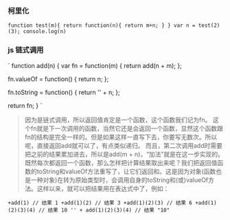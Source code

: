 ### 柯里化
`
function test(m){
    return function(n){
        return m+n;
    }
}
var n = test(2)(3);
console.log(n)
`


### js 链式调用
`
function add(n) {
  var fn = function(m) {
    return add(n + m);
  };

  fn.valueOf = function() {
    return n;
  };

  fn.toString = function() {
    return '' + n;
  };

  return fn;
}
`

>因为是链式调用，所以返回值肯定是一个函数，这个函数我们记为fn。
这个fn就是下一次调用的函数，当然它还是会返回一个函数，显然这个函数跟fn的结构是完全一样的。但是如果这样一直写下去，你要写无数次。所以呢，直接返回add就可以了，有点类似递归。
而且，第二次调用add时需要把之前的结果累加进去，所以是add(m + n)，“加法”就是在这一步实现的。
既然每次都返回一个函数，那么怎样把计算结果取出来呢？我们把返回值函数的toString和valueOf方法重写了，让它们返回和。这是因为对象(函数也是一种对象)在转为原始类型时，会调用自身的toString和(或)valueOf方法。这样以来，就可以把结果用在表达式中了，例如：

`
+add(1) // 结果 1
+add(1)(2) // 结果 3
+add(1)(2)(3) // 结果 6
+add(1)(2)(3)(4) // 结果 10
'' + add(1)(2)(3)(4) // 结果 "10"
`
